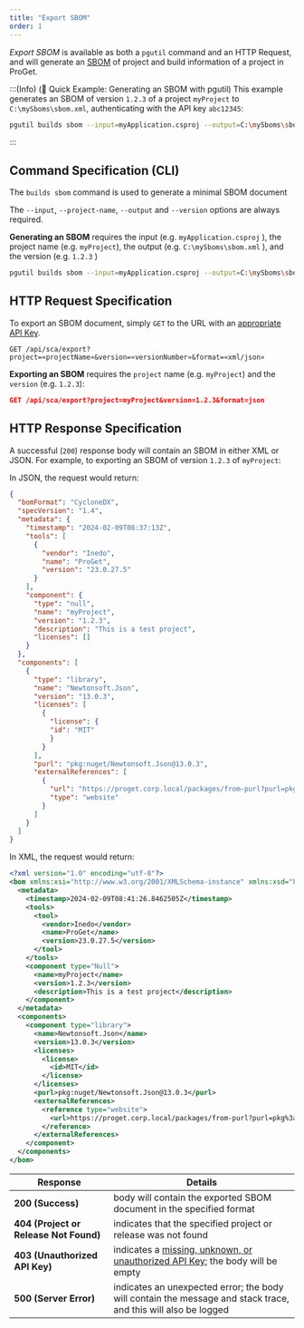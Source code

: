 ```yaml
---
title: "Export SBOM"
order: 1
---
```


*Export SBOM* is available as both a `pgutil` command and an HTTP Request, and will generate an [SBOM](/docs/proget/sca/builds/proget-sca-sbom-importing-exporting#what-is-a-software-bill-of-materials-sbom) of project and build information of a project in ProGet.

:::(Info) (🚀 Quick Example: Generating an SBOM with pgutil)
This example generates an SBOM of version `1.2.3` of a project `myProject` to `C:\mySboms\sbom.xml`, authenticating with the API key `abc12345`:

```bash
pgutil builds sbom --input=myApplication.csproj --output=C:\mySboms\sbom.xml --project-name="myProject" --version=1.2.3  
```
:::

## Command Specification (CLI)
The `builds sbom` command is used to generate a minimal SBOM document

The `--input`, `--project-name`, `--output` and `--version` options are always required. 

**Generating an SBOM** requires the input (e.g. `myApplication.csproj` ), the project name (e.g. `myProject`), the output (e.g. `C:\mySboms\sbom.xml` ), and the version (e.g. `1.2.3` )

```bash
pgutil builds sbom --input=myApplication.csproj --output=C:\mySboms\sbom.xml --project-name="myProject" --version=1.2.3  
```

## HTTP Request Specification
To export an SBOM document, simply `GET` to the URL with an [appropriate API Key](/docs/proget/api/sca#authentication).

```plaintext
GET /api/sca/export?project=«projectName»&version=«versionNumber»&format=«xml/json»
```

**Exporting an SBOM** requires the `project` name (e.g. `myProject`) and the `version` (e.g. `1.2.3`):

```json
GET /api/sca/export?project=myProject&version=1.2.3&format=json
```

## HTTP Response Specification

A successful (`200`) response body will contain an SBOM in either XML or JSON. For example, to exporting an SBOM of version `1.2.3` of `myProject`:

In JSON, the request would return:

```json
{
  "bomFormat": "CycloneDX",
  "specVersion": "1.4",
  "metadata": {
    "timestamp": "2024-02-09T08:37:13Z",
    "tools": [
      {
        "vendor": "Inedo",
        "name": "ProGet",
        "version": "23.0.27.5"
      }
    ],
    "component": {
      "type": "null",
      "name": "myProject",
      "version": "1.2.3",
      "description": "This is a test project",
      "licenses": []
    }
  },
  "components": [
    {
      "type": "library",
      "name": "Newtonsoft.Json",
      "version": "13.0.3",
      "licenses": [
        {
          "license": {
          "id": "MIT"
          }
        }
      ],
      "purl": "pkg:nuget/Newtonsoft.Json@13.0.3",
      "externalReferences": [
        {
          "url": "https://proget.corp.local/packages/from-purl?purl=pkg%3anuget%2fNewtonsoft.Json%4013.0.3",
          "type": "website"
        }
      ]
    }
  ]
}
```

In XML, the request would return:

```xml
﻿<?xml version="1.0" encoding="utf-8"?>
<bom xmlns:xsi="http://www.w3.org/2001/XMLSchema-instance" xmlns:xsd="http://www.w3.org/2001/XMLSchema" xmlns="http://cyclonedx.org/schema/bom/1.4">
  <metadata>
    <timestamp>2024-02-09T08:41:26.8462505Z</timestamp>
    <tools>
      <tool>
        <vendor>Inedo</vendor>
        <name>ProGet</name>
        <version>23.0.27.5</version>
      </tool>
    </tools>
    <component type="Null">
      <name>myProject</name>
      <version>1.2.3</version>
      <description>This is a test project</description>
    </component>
  </metadata>
  <components>
    <component type="library">
      <name>Newtonsoft.Json</name>
      <version>13.0.3</version>
      <licenses>
        <license>
          <id>MIT</id>
        </license>
      </licenses>
      <purl>pkg:nuget/Newtonsoft.Json@13.0.3</purl>
      <externalReferences>
        <reference type="website">
          <url>https://proget.corp.local/packages/from-purl?purl=pkg%3anuget%2fNewtonsoft.Json%4013.0.3</url>
        </reference>
      </externalReferences>
    </component>
  </components>
</bom>
```

| Response | Details |
| --- | --- |
| **200 (Success)** | body will contain the exported SBOM document in the specified format |
| **404 (Project or Release Not Found)** | indicates that the specified project or release was not found |
|  **403 (Unauthorized API Key)** | indicates a [missing, unknown, or unauthorized API Key](/docs/proget/api/sca#authentication); the body will be empty |
| **500 (Server Error)** | indicates an unexpected error; the body will contain the message and stack trace, and this will also be logged |